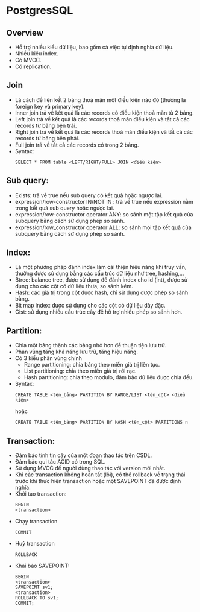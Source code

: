 # PostgresSQL

## Overview
- Hỗ trợ nhiều kiểu dữ liệu, bao gồm cả việc tự định nghia dữ liệu.
- Nhiều kiểu index.
- Có MVCC.
- Có replication.

## Join
- Là cách để liên kết 2 bảng thoả mãn một điều kiện nào đó (thường là foreign key và primary key).
- Inner join trả về kết quả là các records có điều kiện thoả mãn từ 2 bảng.
- Left join trả về kết quả là các records thoả mãn điều kiện và tất cả các records từ bảng bên trái.
- Right join trả về kết quả là các records thoả mãn điều kiện và tất cả các records từ bảng bên phải.
- Full join trả về tất cả các records có trong 2 bảng.
- Syntax:
  ```
  SELECT * FROM table <LEFT/RIGHT/FULL> JOIN <điều kiện>
  ```

## Sub query:
- Exists: trả về true nếu sub query có kết quả hoặc ngược lại.
- expression/row-constructor IN/NOT IN : trả về true nếu expression nằm trong kết quả sub query hoặc ngược lại.
- expression/row-constructor operator ANY: so sánh một tập kết quả của subquery bằng cách sử dụng phép so sánh.
- expression/row_constructor operator ALL: so sánh mọi tập kết quả của subquery bằng cách sử dụng phép so sánh.

## Index: 
- Là một phương pháp đánh index làm cải thiện hiệu năng khi truy vấn, thường được sử dụng bằng các cấu trúc dữ liệu như tree, hashing,...
- Btree: balance tree, được sử dụng để đánh index cho id (int), được sử dụng cho các cột có dữ liệu thưa, so sánh kém.
- Hash: các giá trị trong cột được hash, chỉ sử dụng được phép so sánh bằng.
- Bit map index: được sử dụng cho các cột có dữ liệu dày đặc.
- Gist: sử dụng nhiều cấu trúc cây để hỗ trợ nhiều phép so sánh hơn.

## Partition: 
- Chia một bảng thành các bảng nhỏ hơn để thuận tiện lưu trữ.
- Phân vùng tăng khả năng lưu trữ, tăng hiệu năng.
- Có 3 kiểu phân vùng chính
  * Range partitioning: chia bảng theo miền giá trị liên tục.
  * List partitioning: chia theo miền giá trị rời rạc.
  * Hash partitioning: chia theo modulo, đảm bảo dữ liệu được chia đều.
- Syntax:
  ```
  CREATE TABLE <tên_bảng> PARTITION BY RANGE/LIST <tên_cột> <điều kiện>
  ```
  hoặc
  ```
  CREATE TABLE <tên_bảng> PARTITION BY HASH <tên_cột> PARTITIONS n
  ```

## Transaction:
- Đảm bảo tính tin cậy của một đoạn thao tác trên CSDL.
- Đảm bảo qui tắc ACID có trong SQL.
- Sử dụng MVCC để người dùng thao tác với version mới nhất.
- Khi các transaction không hoàn tất (lỗi), có thể rollback về trạng thái trước khi thực hiện transaction hoặc một SAVEPOINT đã được định nghĩa.
- Khởi tạo transaction:
  ```
  BEGIN
  <transaction>
  ```
- Chạy transaction
  ```
  COMMIT
  ```
- Huỷ transaction
  ```
  ROLLBACK
  ```
- Khai báo SAVEPOINT:
  ```
  BEGIN
  <transaction>
  SAVEPOINT sv1;
  <transaction>
  ROLLBACK TO sv1;
  COMMIT;
  ```
